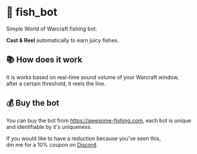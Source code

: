 # 🎣 fish_bot

Simple World of Warcraft fishing bot.

**Cast & Reel** automatically to earn juicy fishes.

## 📚 How does it work

It is works based on real-time sound volume of your Warcraft window, \
after a certain threshold, it reels the line.

## 💰 Buy the bot

You can buy the bot from https://awesome-fishing.com, each bot is unique \
and identifiable by it's uniqueness.

If you would like to have a reduction because you've seen this, \
dm me for a 10% coupon on [Discord](https://discordapp.com/users/289145021922279425).
